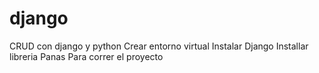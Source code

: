 # django
CRUD con django y python
Crear entorno virtual
Instalar Django
Installar libreria Panas
Para correr el proyecto
